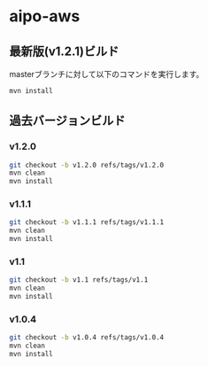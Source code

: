 # aipo-aws

## 最新版(v1.2.1)ビルド

masterブランチに対して以下のコマンドを実行します。

```sh
mvn install
```

## 過去バージョンビルド

### v1.2.0

```sh
git checkout -b v1.2.0 refs/tags/v1.2.0
mvn clean
mvn install
```

### v1.1.1

```sh
git checkout -b v1.1.1 refs/tags/v1.1.1
mvn clean
mvn install
```

### v1.1

```sh
git checkout -b v1.1 refs/tags/v1.1
mvn clean
mvn install
```

### v1.0.4

```sh
git checkout -b v1.0.4 refs/tags/v1.0.4
mvn clean
mvn install
```
